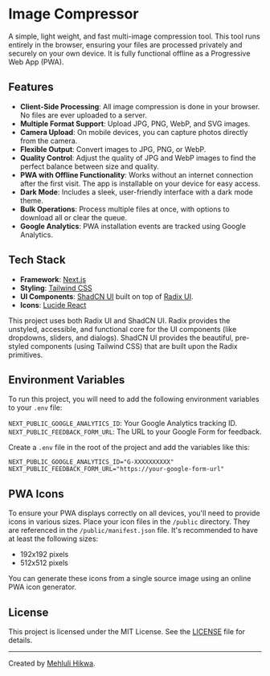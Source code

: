 # Image Compressor

A simple, light weight, and fast multi-image compression tool. This tool runs entirely in the browser, ensuring your files are processed privately and securely on your own device. It is fully functional offline as a Progressive Web App (PWA).

## Features

-   **Client-Side Processing**: All image compression is done in your browser. No files are ever uploaded to a server.
-   **Multiple Format Support**: Upload JPG, PNG, WebP, and SVG images.
-   **Camera Upload**: On mobile devices, you can capture photos directly from the camera.
-   **Flexible Output**: Convert images to JPG, PNG, or WebP.
-   **Quality Control**: Adjust the quality of JPG and WebP images to find the perfect balance between size and quality.
-   **PWA with Offline Functionality**: Works without an internet connection after the first visit. The app is installable on your device for easy access.
-   **Dark Mode**: Includes a sleek, user-friendly interface with a dark mode theme.
-   **Bulk Operations**: Process multiple files at once, with options to download all or clear the queue.
-   **Google Analytics**: PWA installation events are tracked using Google Analytics.

## Tech Stack

-   **Framework**: [Next.js](https://nextjs.org/)
-   **Styling**: [Tailwind CSS](https://tailwindcss.com/)
-   **UI Components**: [ShadCN UI](https://ui.shadcn.com/) built on top of [Radix UI](https://www.radix-ui.com/).
-   **Icons**: [Lucide React](https://lucide.dev/guide/packages/lucide-react)

This project uses both Radix UI and ShadCN UI. Radix provides the unstyled, accessible, and functional core for the UI components (like dropdowns, sliders, and dialogs). ShadCN UI provides the beautiful, pre-styled components (using Tailwind CSS) that are built upon the Radix primitives.

## Environment Variables

To run this project, you will need to add the following environment variables to your `.env` file:

`NEXT_PUBLIC_GOOGLE_ANALYTICS_ID`: Your Google Analytics tracking ID.
`NEXT_PUBLIC_FEEDBACK_FORM_URL`: The URL to your Google Form for feedback.

Create a `.env` file in the root of the project and add the variables like this:

```
NEXT_PUBLIC_GOOGLE_ANALYTICS_ID="G-XXXXXXXXXX"
NEXT_PUBLIC_FEEDBACK_FORM_URL="https://your-google-form-url"
```

## PWA Icons

To ensure your PWA displays correctly on all devices, you'll need to provide icons in various sizes. Place your icon files in the `/public` directory. They are referenced in the `/public/manifest.json` file. It's recommended to have at least the following sizes:

-   192x192 pixels
-   512x512 pixels

You can generate these icons from a single source image using an online PWA icon generator.

## License

This project is licensed under the MIT License. See the [LICENSE](LICENSE) file for details.

---

Created by [Mehluli Hikwa](https://thatafro.netlify.app/).
